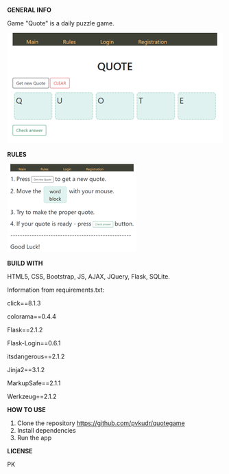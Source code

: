 **GENERAL INFO**

Game &quot;Quote&quot; is a daily puzzle game.

![](/image/Picture1.png)

**RULES**

![](/image/Picture2.png)

**BUILD WITH**

HTML5, CSS, Bootstrap, JS, AJAX, JQuery, Flask, SQLite.

Information from requirements.txt:

click==8.1.3

colorama==0.4.4

Flask==2.1.2

Flask-Login==0.6.1

itsdangerous==2.1.2

Jinja2==3.1.2

MarkupSafe==2.1.1

Werkzeug==2.1.2

**HOW TO USE**

1. Clone the repository
https://github.com/pvkudr/quotegame
2. Install dependencies
3. Run the app

**LICENSE**

PK
